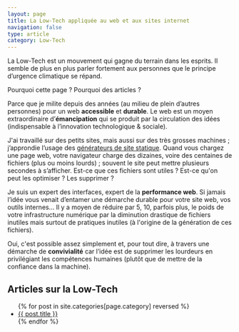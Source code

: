 ```yaml
---
layout: page
title: La Low-Tech appliquée au web et aux sites internet 
navigation: false
type: article
category: Low-Tech
---
```


La Low-Tech est un mouvement qui gagne du terrain dans les esprits. Il semble de plus en plus parler fortement aux personnes que le principe d’urgence climatique se répand.

Pourquoi cette page ? Pourquoi des articles ? 

Parce que je milite depuis des années (au milieu de plein d’autres personnes) pour un web **accessible** et **durable**. Le web est un moyen extraordinaire d’**émancipation** qui se produit par la circulation des idées (indispensable à l’innovation technologique & sociale).

J'ai travaillé sur des petits sites, mais aussi sur des très grosses machines ; j’approndie l’usage des [générateurs de site statique](/generateur-site-statique/). Quand vous chargez une page web, votre navigateur charge des dizaines, voire des centaines de fichiers (plus ou moins lourds) ; souvent le site peut mettre plusieurs secondes à s’afficher. Est-ce que ces fichiers sont utiles ? Est-ce qu'on peut les optimiser ? Les supprimer ?

Je suis un expert des interfaces, expert de la **performance web**. Si jamais l’idée vous venait d’entamer une démarche durable pour votre site web, vos outils internes… Il y a moyen de réduire par 5, 10, parfois plus, le poids de votre infrastructure numérique par la diminution drastique de fichiers inutiles mais surtout de pratiques inutiles (à l'origine de la génération de ces fichiers).

Oui, c'est possible assez simplement et, pour tout dire, à travers une démarche de **convivialité** car l’idée est de supprimer les lourdeurs en privilégiant les compétences humaines (plutôt que de mettre de la confiance dans la machine).

## Articles sur la Low-Tech
<ul class="posts-list">
  {% for post in site.categories[page.category] reversed %}
    <li><a href="{{ post.url }}">{{ post.title }}</a></li>
  {% endfor %}
</ul>